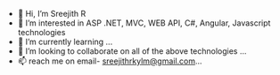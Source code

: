 - 👋 Hi, I’m Sreejith R
- 👀 I’m interested in ASP .NET, MVC, WEB API, C#, Angular, Javascript technologies
- 🌱 I’m currently learning ...
- 💞️ I’m looking to collaborate on all of the above technologies ...
- 📫 reach me on email- sreejithrkylm@gmail.com...

<!---
sreejithrkylm/sreejithrkylm is a ✨ special ✨ repository because its `README.md` (this file) appears on your GitHub profile.
You can click the Preview link to take a look at your changes.
--->
